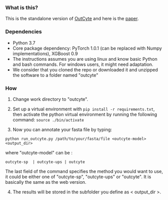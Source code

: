 ### What is this?
This is the standalone version of [OutCyte](outcyte.com) and here is the [paper](https://www.nature.com/articles/s41598-019-55351-z).  

### Dependencies

- Python 3.7
- Core package dependency: PyTorch 1.0.1 (can be replaced with Numpy implementations), XGBoost 0.9
- The instructions assumes you are using linux and know basic Python and bash commands. For windows users, it might need adaptation.  
- We consider that you cloned the repo or downloaded it and unzipped the software to a folder named "outcyte" 

### How

1. Change work directory to "outcyte".

2. Set up a virtual environment with `pip install -r requirements.txt`, then activate the python virtual environment by running the following command:
```source ./bin/activate```

3. Now you can annotate your fasta file by typing:

```python run_outcyte.py /path/to/your/fasta/file <outcyte-model>  <output_dir> ```

where "outcyte-model" can be : 

``` outcyte-sp  | outcyte-ups | outcyte ```

The last field of the command specifies the method you would want to use, it could be either one of "outcyte-sp", "outcyte-ups" or "outcyte". It is basically the same as the web version. 

4. The results will be stored in the subfolder you define as  < output_dir >. 
